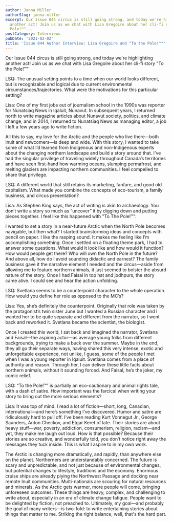 ```yaml
---
author: Janna Miller
authorSlug: janna-miller
excerpt: Our Issue 044 circus is still going strong, and today we're highlighting
  another act! Join us as we chat with Lisa Gregoire about her cli-fi story "To the
  Pole!™"...
postCategory: Interviews
pubDate: '2021-02-02'
title: 'Issue 044 Author Interview: Lisa Gregoire and "To the Pole!™"'
---
```

Our Issue 044 circus is still going strong, and today we're highlighting another act! Join us as we chat with Lisa Gregoire about her cli-fi story "To the Pole!™"

LSQ: The unusual setting points to a time when our world looks different, but is recognizable and logical due to current environmental circumstances/trajectories. What were the motivations for this particular setting?

Lisa: One of my first jobs out of journalism school in the 1990s was reporter for Nunatsiaq News in Iqaluit, Nunavut. In subsequent years, I returned north to write magazine articles about Nunavut society, politics, and climate change, and in 2014, I returned to Nunatsiaq News as managing editor, a job I left a few years ago to write fiction.

All this to say, my love for the Arctic and the people who live there—both Inuit and newcomers—is deep and wide. With this story, I wanted to take some of what I’d learned from Indigenous and non-Indigenous experts about the changing northern landscape and build a story around that. I’ve had the singular privilege of traveling widely throughout Canada’s territories and have seen first-hand how warming oceans, slumping permafrost, and melting glaciers are impacting northern communities. I feel compelled to share that privilege.

LSQ: A different world that still retains its marketing, fanfare, and good old capitalism. What made you combine the concepts of eco-tourism, a family business, and circus presentation?

Lisa: As Stephen King says, the act of writing is akin to archaeology. You don’t write a story so much as “uncover” it by digging down and putting pieces together. I feel like this happened with "To The Pole!™".

I wanted to set a story in a near-future Arctic when the North Pole becomes navigable, but then what? I started brainstorming ideas and concepts with pencil on paper. I like the rasping sound. It makes me feeling like I’m accomplishing something. Once I settled on a floating theme park, I had to answer some questions. What would it look like and how would it function? How would people get there? Who will own the North Pole in the future? And above all, how do I avoid sounding didactic and earnest? The family business gave it the narrative element I needed and the circus—aside from allowing me to feature northern animals, it just seemed to bolster the absurd nature of the story. Once I had Faisal in top hat and jodhpurs, the story came alive. I could see and hear the action unfolding.

LSQ: Svetlana seems to be a counterpoint character to the whole operation. How would you define her role as opposed to the MC’s?

Lisa: Yes, she’s definitely the counterpoint. Originally that role was taken by the protagonist’s twin sister June but I wanted a Russian character and I wanted her to be quite separate and different from the narrator, so I went back and reworked it. Svetlana became the scientist, the biologist.

Once I created this world, I sat back and imagined the narrator, Svetlana and Faisal—the aspiring actor—as average young folks from different backgrounds, trying to make a buck over the summer. Maybe in the end, they all go their separate ways, having shared this very intense, exotic and unforgettable experience, not unlike, I guess, some of the people I met when I was a young reporter in Iqaluit. Svetlana comes from a place of authority and reason. Through her, I can deliver these little facts about northern animals, without it sounding forced. And Faisal, he’s the joker, my comic relief.

LSQ: “To the Pole!™” is partially an eco-cautionary and animal rights tale, with a dash of satire. How important was the farcical when writing your story to bring out the more serious elements?

Lisa: It was top of mind. I read a lot of fiction—short, long, Canadian, international—and here’s something I’ve discovered. Humor and satire are ridiculously hard to pull off. I’ve been reading Kurt Vonnegut Jr., George Saunders, Anton Checkov, and Etgar Keret of late. Their stories are about heavy stuff—war, poverty, addiction, consumerism, religion, racism—and yet, they make me laugh out loud. How is that possible? Because their stories are so creative, and wonderfully told, you don’t notice right away the messages they tuck inside. This is what I aspire to in my own work.

The Arctic is changing more dramatically, and rapidly, than anywhere else on the planet. Northerners are understandably concerned. The future is scary and unpredictable, and not just because of environmental changes, but potential changes to lifestyle, traditions and the economy. Enormous cruise ships are already plying the Northwest Passage and docking near remote Inuit communities. Multi-nationals are scouring for natural resources and minerals. As the Arctic gets warmer, more people will come, bringing unforeseen outcomes. These things are heavy, complex, and challenging to write about, especially in an era of climate change fatigue. People want to be delighted by fiction, not preached to. Ultimately, my goal—and probably the goal of many writers—is two-fold: to write entertaining stories about things that matter to me. Striking the right balance, well, that's the hard part.